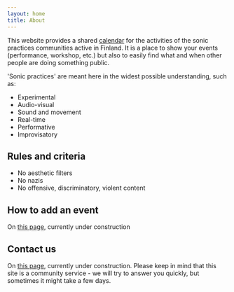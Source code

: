 ```yaml
---
layout: home
title: About
---
```

This website provides a shared [calendar](calendar.md) for the activities of the sonic practices communities active in Finland.
It is a place to show your events (performance, workshop, etc.) but also to easily find what and when other people are doing something public.

'Sonic practices' are meant here in the widest possible understanding, such as:
- Experimental
- Audio-visual
- Sound and movement
- Real-time
- Performative
- Improvisatory

## Rules and criteria 
- No aesthetic filters
- No nazis
- No offensive, discriminatory, violent content

## How to add an event
On [this page](calendar.md), currently under construction

## Contact us
On [this page](contact.md), currently under construction. Please keep in mind that this site is a community service - we will try to answer you quickly, but sometimes it might take a few days.

<link rel="shortcut icon" type="image/x-icon" href="favicon.ico?">
